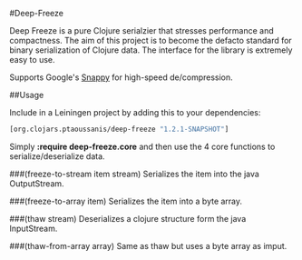 #Deep-Freeze

Deep Freeze is a pure Clojure serialzier that stresses performance and compactness. The aim of this 
project is to become the defacto standard for binary serialization of Clojure data. The interface for the 
library is extremely easy to use.

Supports Google's [Snappy](http://code.google.com/p/snappy-java/) for high-speed de/compression.

##Usage

Include in a Leiningen project by adding this to your dependencies:

```clojure
[org.clojars.ptaoussanis/deep-freeze "1.2.1-SNAPSHOT"]
```

Simply **:require deep-freeze.core** and then use the 4 core functions to serialize/deserialize data.

###(freeze-to-stream item stream)
Serializes the item into the java OutputStream.

###(freeze-to-array item)
Serializes the item into a byte array.

###(thaw stream)
Deserializes a clojure structure form the java InputStream.

###(thaw-from-array array)
Same as thaw but uses a byte array as imput.